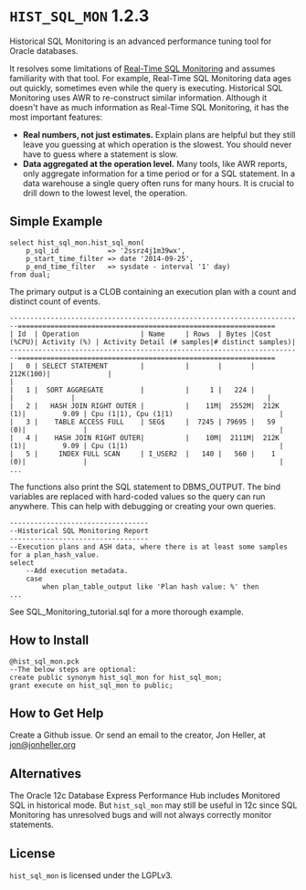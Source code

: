 `HIST_SQL_MON` 1.2.3
============

Historical SQL Monitoring is an advanced performance tuning tool for Oracle databases.

It resolves some limitations of [Real-Time SQL Monitoring](http://www.oracle.com/technetwork/database/manageability/sqlmonitor-084401.html) and assumes familiarity with that tool.  For example, Real-Time SQL Monitoring data ages out quickly, sometimes even while the query is executing.  Historical SQL Monitoring uses AWR to re-construct similar information.  Although it doesn't have as much information as Real-Time SQL Monitoring, it has the most important features:

* **Real numbers, not just estimates.**  Explain plans are helpful but they still leave you guessing at which operation is the slowest.  You should never have to guess where a statement is slow.
* **Data aggregated at the operation level.**  Many tools, like AWR reports, only aggregate information for a time period or for a SQL statement.  In a data warehouse a single query often runs for many hours.  It is crucial to drill down to the lowest level, the operation.


## Simple Example

    select hist_sql_mon.hist_sql_mon(
        p_sql_id            => '2ssrz4j1m39wx',
        p_start_time_filter => date '2014-09-25',
        p_end_time_filter   => sysdate - interval '1' day)
    from dual;

The primary output is a CLOB containing an execution plan with a count and distinct count of events.

    ------------------------------------------------------------------------===============================================================
    | Id  | Operation               | Name     | Rows  | Bytes |Cost (%CPU)| Activity (%) | Activity Detail (# samples|# distinct samples)|
    ------------------------------------------------------------------------===============================================================
    |   0 | SELECT STATEMENT        |          |       |       |  212K(100)|              |                                               |
    |   1 |  SORT AGGREGATE         |          |     1 |   224 |           |              |                                               |
    |   2 |   HASH JOIN RIGHT OUTER |          |    11M|  2552M|  212K  (1)|         9.09 | Cpu (1|1), Cpu (1|1)                          |
    |   3 |    TABLE ACCESS FULL    | SEG$     |  7245 | 79695 |   59   (0)|              |                                               |
    |   4 |    HASH JOIN RIGHT OUTER|          |    10M|  2111M|  212K  (1)|         9.09 | Cpu (1|1)                                     |
    |   5 |     INDEX FULL SCAN     | I_USER2  |   140 |   560 |    1   (0)|              |                                               |
    ...

The functions also print the SQL statement to DBMS_OUTPUT.  The bind variables are replaced with hard-coded values so the query can run anywhere.  This can help with debugging or creating your own queries.

    ----------------------------------
    --Historical SQL Monitoring Report
    ----------------------------------
    --Execution plans and ASH data, where there is at least some samples for a plan_hash_value.
    select
    	--Add execution metadata.
    	case
    		when plan_table_output like 'Plan hash value: %' then
    ...

See SQL_Monitoring_tutorial.sql for a more thorough example.


## How to Install

    @hist_sql_mon.pck
    --The below steps are optional:
    create public synonym hist_sql_mon for hist_sql_mon;
    grant execute on hist_sql_mon to public;


## How to Get Help
Create a Github issue.  Or send an email to the creator, Jon Heller, at jon@jonheller.org


## Alternatives

The Oracle 12c Database Express Performance Hub includes Monitored SQL in historical mode.  But `hist_sql_mon` may still be useful in 12c since SQL Monitoring has unresolved bugs and will not always correctly monitor statements.


## License
`hist_sql_mon` is licensed under the LGPLv3.
